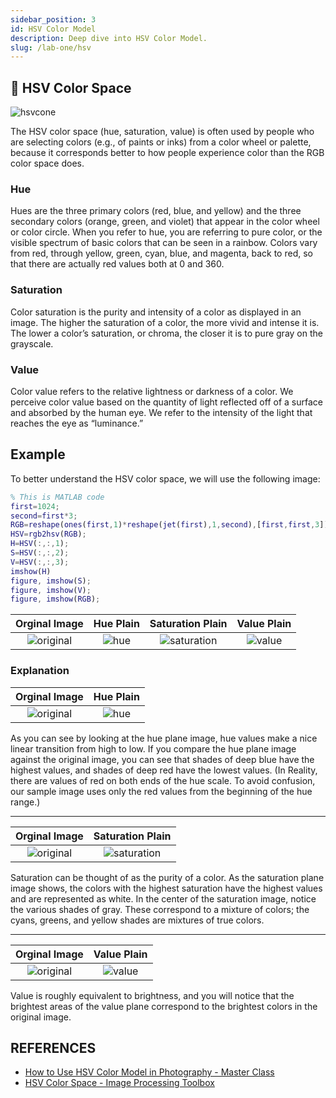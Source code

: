 ```yaml
---
sidebar_position: 3
id: HSV Color Model
description: Deep dive into HSV Color Model.
slug: /lab-one/hsv
---
```


## 📝 HSV Color Space

![hsvcone](/assets/hsv/hsvcone.gif)

The HSV color space (hue, saturation, value) is often used by people who are selecting colors (e.g., of paints or inks) from a color wheel or palette, because it corresponds better to how people experience color than the RGB color space does.

### Hue
Hues are the three primary colors (red, blue, and yellow) and the three secondary colors (orange, green, and violet) that appear in the color wheel or color circle. When you refer to hue, you are referring to pure color, or the visible spectrum of basic colors that can be seen in a rainbow. Colors vary from red, through yellow, green, cyan, blue, and magenta, back to red, so that there are actually red values both at 0 and 360.

### Saturation
Color saturation is the purity and intensity of a color as displayed in an image. The higher the saturation of a color, the more vivid and intense it is. The lower a color’s saturation, or chroma, the closer it is to pure gray on the grayscale.

### Value
Color value refers to the relative lightness or darkness of a color. We perceive color value based on the quantity of light reflected off of a surface and absorbed by the human eye. We refer to the intensity of the light that reaches the eye as “luminance.”

## Example
To better understand the HSV color space, we will use the following image:

```Matlab
% This is MATLAB code
first=1024;
second=first*3;
RGB=reshape(ones(first,1)*reshape(jet(first),1,second),[first,first,3]);
HSV=rgb2hsv(RGB);
H=HSV(:,:,1);
S=HSV(:,:,2);
V=HSV(:,:,3);
imshow(H)
figure, imshow(S);
figure, imshow(V);
figure, imshow(RGB);
```

Orginal Image | Hue Plain | Saturation Plain | Value Plain
:--:|:--:|:--:|:--:
![original](/assets/hsv/rainbow.png) | ![hue](/assets/hsv/hue.png) | ![saturation](/assets/hsv/saturation.png) | ![value](/assets/hsv/value.png)


### Explanation

Orginal Image | Hue Plain
:--:|:--:
![original](/assets/hsv/rainbow.png) | ![hue](/assets/hsv/hue.png)

As you can see by looking at the hue plane image, hue values make a nice linear transition from high to low. If you compare the hue plane image against the original image, you can see that shades of deep blue have the highest values, and shades of deep red have the lowest values. 
(In Reality, there are values of red on both ends of the hue scale. To avoid confusion, our sample image uses only the red values from the beginning of the hue range.)

<hr/>

Orginal Image | Saturation Plain
:--:|:--:
![original](/assets/hsv/rainbow.png) | ![saturation](/assets/hsv/saturation.png)

Saturation can be thought of as the purity of a color. As the saturation plane image shows, the colors with the highest saturation have the highest values and are represented as white. In the center of the saturation image, notice the various shades of gray. These correspond to a mixture of colors; the cyans, greens, and yellow shades are mixtures of true colors.

<hr/>

Orginal Image | Value Plain
:--:|:--:
![original](/assets/hsv/rainbow.png) | ![value](/assets/hsv/value.png)

Value is roughly equivalent to brightness, and you will notice that the brightest areas of the value plane correspond to the brightest colors in the original image.

## REFERENCES
- [How to Use HSV Color Model in Photography - Master Class](https://en.wikipedia.org/wiki/HSL_and_HSV)
- [HSV Color Space - Image Processing Toolbox](http://www.ece.northwestern.edu/local-apps/matlabhelp/toolbox/images/color11.html)